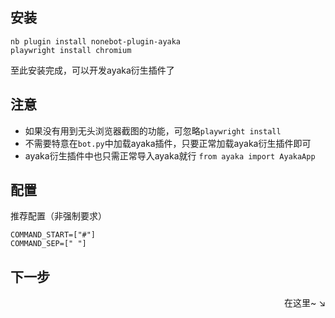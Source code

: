 ## 安装

```
nb plugin install nonebot-plugin-ayaka
playwright install chromium
``` 

至此安装完成，可以开发ayaka衍生插件了

## 注意

- 如果没有用到无头浏览器截图的功能，可忽略`playwright install`
- 不需要特意在`bot.py`中加载ayaka插件，只要正常加载ayaka衍生插件即可
- ayaka衍生插件中也只需正常导入ayaka就行 `from ayaka import AyakaApp`


## 配置

推荐配置（非强制要求）
```
COMMAND_START=["#"]
COMMAND_SEP=[" "]
```

## 下一步

<div align="right">
    在这里~ ↘
</div>

